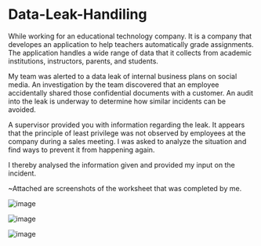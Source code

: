 # Data-Leak-Handiling
While working for an educational technology company.
It is a company that developes an application to help teachers automatically grade assignments. The application handles a wide range of data that it collects from academic institutions, instructors, parents, and students.

My team was alerted to a data leak of internal business plans on social media. An investigation by the team discovered that an employee accidentally shared those confidential documents with a customer. An audit into the leak is underway to determine how similar incidents can be avoided.

A supervisor provided you with information regarding the leak. It appears that the principle of least privilege was not observed by employees at the company during a sales meeting. I was asked to analyze the situation and find ways to prevent it from happening again.

I thereby analysed the information given and provided my input on the incident. 

~Attached are screenshots of the worksheet that was completed by me. 

![image](https://github.com/MarcoSantibanez/Data-Leak-Handiling/assets/138132151/a1bc7118-ebd3-42d6-8d98-e4f52f45ff7c)

![image](https://github.com/MarcoSantibanez/Data-Leak-Handiling/assets/138132151/8479b66e-7b34-4c46-9b2e-3e6878327039)

![image](https://github.com/MarcoSantibanez/Data-Leak-Handiling/assets/138132151/5a5cc9bc-52e4-49ea-be6c-f27db8c3c807)
